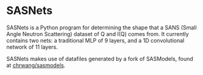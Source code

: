 # SASNets

SASNets is a Python program for determining the shape that a SANS (Small Angle Neutron Scattering) dataset of Q and I(Q) comes from. It currently contains two nets: a traditional MLP of 9 layers, and a 1D convolutional network of 11 layers. 

SASNets makes use of datafiles generated by a fork of SASModels, found at [chrwang/sasmodels](https://github.com/chrwang/sasmodels). 

